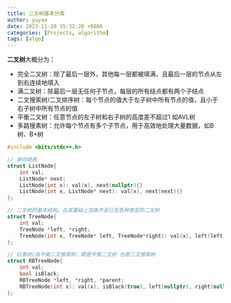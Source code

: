 ```yaml
---
title: 二叉树基本分类
author: yuyao
date: 2023-11-20 15:32:20 +0800 
categories: [Projects, algorithm]
tags: [algo]
---
```


**二叉树**大概分为：
- 完全二叉树：除了最后一层外，其他每一层都被填满，且最后一层的节点从左到右连续地填入
- 满二叉树：除最后一层无任何子节点，每层的所有结点都有两个子结点
- 二叉搜索树/二叉排序树：每个节点的值大于左子树中所有节点的值，且小于右子树中所有节点的值
- 平衡二叉树：任意节点的左子树和右子树的高度差不超过1 如AVL树
- 多路搜素树：允许每个节点有多个子节点，用于高效地处理大量数据，如B树、B+树

```cpp
#include <bits/stdc++.h>

// 单向链表
struct ListNode{
    int val;
    ListNode* next;
    ListNode(int x): val(x), next(nullptr){}
    ListNode(int x, ListNode* next): val(x), next(next){}
};

// 二叉树的基本结构，在其基础上加条件会衍生各种类型的二叉树
struct TreeNode{
    int val;
    TreeNode *left, *right;
    TreeNode(int x, TreeNode* left, TreeNode*right): val(x), left(left), right(right){}
};

// 红黑树/自平衡二叉搜索树，既是平衡二叉树 也是二叉搜索树
struct RBTreeNode{
    int val;
    bool isBlack;
    RBTreeNode *left, *right, *parent;
    RBTreeNode(int x): val(x), isBlack(true), left(nullptr), right(nullptr), parent(nullptr){}
};
```